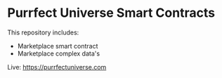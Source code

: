 # Purrfect Universe Smart Contracts

This repository includes: 

- Marketplace smart contract
- Marketplace complex data's

Live: https://purrfectuniverse.com
